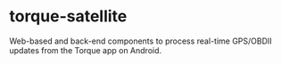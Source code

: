 torque-satellite
================

Web-based and back-end components to process real-time GPS/OBDII updates from the Torque app on Android.

